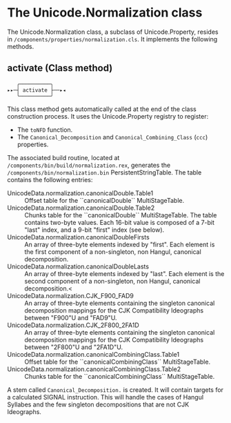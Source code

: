 # The Unicode.Normalization class

The Unicode.Normalization class, a subclass of Unicode.Property, resides in ``/components/properties/normalization.cls``. It implements the following methods.

## activate (Class method)

```
   ╭──────────╮             
▸▸─┤ activate ├──▸◂
   ╰──────────╯  
```

This class method gets automatically called at the end of the class construction process. It uses the Unicode.Property registry to register:

* The ``toNFD`` function.
* The ``Canonical_Decomposition`` and ``Canonical_Combining_Class`` (``ccc``) properties.

The associated build routine, located at ``/components/bin/build/normalization.rex``, generates the ``/components/bin/normalization.bin`` PersistentStringTable.
The table contains the following entries:

<dl>
  <dt>UnicodeData.normalization.canonicalDouble.Table1</dt>
      <dd>Offset table for the ``canonicalDouble`` MultiStageTable.</dd>
  <dt>UnicodeData.normalization.canonicalDouble.Table2</dt>
      <dd>Chunks table for the ``canonicalDouble`` MultiStageTable. The table contains two-byte values. Each 16-bit value is composed of a 7-bit "last" index, and a 9-bit "first" index (see below).</dd>
  <dt>UnicodeData.normalization.canonicalDoubleFirsts</dt>
      <dd>An array of three-byte elements indexed by "first". Each element is the first component of a non-singleton, non Hangul, canonical decomposition.</dd>
  <dt>UnicodeData.normalization.canonicalDoubleLasts</dt>
      <dd>An array of three-byte elements indexed by "last". Each element is the second component of a non-singleton, non Hangul, canonical decomposition.<</dd>
  <dt>UnicodeData.normalization.CJK_F900_FAD9</dt>
      <dd>An array of three-byte elements containing the singleton canonical decomposition mappings for the CJK Compatibility Ideographs between "F900"U and "FAD9"U.</dd>
  <dt>UnicodeData.normalization.CJK_2F800_2FA1D</dt>
      <dd>An array of three-byte elements containing the singleton canonical decomposition mappings for the CJK Compatibility Ideographs between "2F800"U and "2FA1D"U.</dd>
  <dt>UnicodeData.normalization.canonicalCombiningClass.Table1</dt>
      <dd>Offset table for the ``canonicalCombiningClass`` MultiStageTable.</dd>
  <dt>UnicodeData.normalization.canonicalCombiningClass.Table2</dt>
      <dd>Chunks table for the ``canonicalCombiningClass`` MultiStageTable.</dd>
</dl>  

A stem called ``Canonical_Decomposition.`` is created. It will contain targets for a calculated SIGNAL instruction. 
This will handle the cases of Hangul Syllabes and the few singleton decompositions that are not CJK Ideographs.
    
